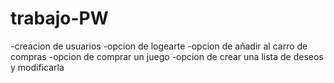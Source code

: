 # trabajo-PW

-creacion de usuarios
-opcion de logearte
-opcion de añadir al carro de compras
-opcion de comprar un juego
-opcion de crear una lista de deseos y modificarla
